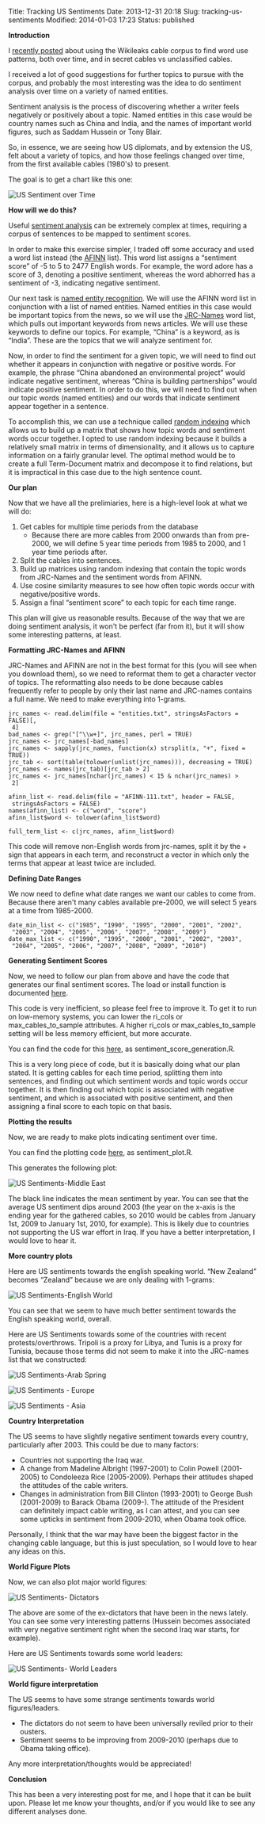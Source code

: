 Title: Tracking US Sentiments
Date: 2013-12-31 20:18
Slug: tracking-us-sentiments
Modified: 2014-01-03 17:23
Status: published









<div class='post'>

<p><strong>Introduction</strong></p> <p>I <a href="http://viksalgorithms.blogspot.com/2012/06/finding-word-use-patterns-in-wikileaks.html">recently posted</a> about using the Wikileaks cable corpus to find word use patterns, both over time, and in secret cables vs unclassified cables.</p> <p>I received a lot of good suggestions for further topics to pursue with the corpus, and probably the most interesting was the idea to do sentiment analysis over time on a variety of named entities.</p> <p>Sentiment analysis is the process of discovering whether a writer feels negatively or positively about a topic. Named entities in this case would be country names such as China and India, and the names of important world figures, such as Saddam Hussein or Tony Blair.</p> <p>So, in essence, we are seeing how US diplomats, and by extension the US, felt about a variety of topics, and how those feelings changed over time, from the first available cables (1980's) to present.</p> <p>The goal is to get a chart like this one:</p> <p><img src="http://1.bp.blogspot.com/-eb2_T1rSN80/T99K6VgXDrI/AAAAAAAAALw/5FoxdSgjQ34/s640/sentiment_teaser.png" alt="US Sentiment over Time"/></p> <!--more--><p><strong>How will we do this?</strong></p> <p>Useful <a href="http://en.wikipedia.org/wiki/Sentiment_analysis">sentiment analysis</a> can be extremely complex at times, requiring a corpus of sentences to be mapped to sentiment scores.</p> <p>In order to make this exercise simpler, I traded off some accuracy and used a word list instead (the <a href="http://www2.imm.dtu.dk/pubdb/views/publication_details.php?id=6010">AFINN</a> list). This word list assigns a “sentiment score” of -5 to 5 to 2477 English words. For example, the word adore has a score of 3, denoting a positive sentiment, whereas the word abhorred has a sentiment of -3, indicating negative sentiment.</p> <p>Our next task is <a href="http://en.wikipedia.org/wiki/Named-entity_recognition">named entity recognition</a>. We will use the AFINN word list in conjunction with a list of named entities. Named entities in this case would be important topics from the news, so we will use the <a href="http://langtech.jrc.it/JRC-Names.html">JRC-Names</a> word list, which pulls out important keywords from news articles. We will use these keywords to define our topics. For example, “China” is a keyword, as is “India”. These are the topics that we will analyze sentiment for.</p> <p>Now, in order to find the sentiment for a given topic, we will need to find out whether it appears in conjunction with negative or positive words. For example, the phrase “China abandoned an environmental project” would indicate negative sentiment, whereas “China is building partnerships” would indicate positive sentiment. In order to do this, we will need to find out when our topic words (named entities) and our words that indicate sentiment appear together in a sentence.</p> <p>To accomplish this, we can use a technique called <a href="http://www.idi.ntnu.no/%7Egamback/teaching/TDT4138/sahlgren05.pdf">random indexing</a> which allows us to build up a matrix that shows how topic words and sentiment words occur together. I opted to use random indexing because it builds a relatively small matrix in terms of dimensionality, and it allows us to capture information on a fairly granular level. The optimal method would be to create a full Term-Document matrix and decompose it to find relations, but it is impractical in this case due to the high sentence count.</p> <p><strong>Our plan</strong></p> <p>Now that we have all the prelimiaries, here is a high-level look at what we will do:</p> <ol><li>Get cables for multiple time periods from the database <ul><li>Because there are more cables from 2000 onwards than from pre-2000, we will define 5 year time periods from 1985 to 2000, and 1 year time periods after.</li></ul></li><li>Split the cables into sentences.</li><li>Build up matrices using random indexing that contain the topic words from JRC-Names and the sentiment words from AFINN.</li><li>Use cosine similarity measures to see how often topic words occur with negative/positive words.</li><li>Assign a final “sentiment score” to each topic for each time range.</li></ol> <p>This plan will give us reasonable results. Because of the way that we are doing sentiment analysis, it won't be perfect (far from it), but it will show some interesting patterns, at least.</p> <p><strong>Formatting JRC-Names and AFINN</strong></p> <p>JRC-Names and AFINN are not in the best format for this (you will see when you download them), so we need to reformat them to get a character vector of topics. The reformatting also needs to be done because cables frequently refer to people by only their last name and JRC-names contains a full name. We need to make everything into 1-grams.</p> <pre><code class="r">jrc_names <- read.delim(file = "entities.txt", stringsAsFactors = FALSE)[, <br /> 4]<br />bad_names <- grep("[^\\w+]", jrc_names, perl = TRUE)<br />jrc_names <- jrc_names[-bad_names]<br />jrc_names <- sapply(jrc_names, function(x) strsplit(x, "+", fixed = TRUE))<br />jrc_tab <- sort(table(tolower(unlist(jrc_names))), decreasing = TRUE)<br />jrc_names <- names(jrc_tab)[jrc_tab > 2]<br />jrc_names <- jrc_names[nchar(jrc_names) < 15 & nchar(jrc_names) > <br /> 2]<br /><br />afinn_list <- read.delim(file = "AFINN-111.txt", header = FALSE, <br /> stringsAsFactors = FALSE)<br />names(afinn_list) <- c("word", "score")<br />afinn_list$word <- tolower(afinn_list$word)<br /><br />full_term_list <- c(jrc_names, afinn_list$word)<br /></code></pre> <p>This code will remove non-English words from jrc-names, split it by the + sign that appears in each term, and reconstruct a vector in which only the terms that appear at least twice are included.</p> <p><strong>Defining Date Ranges</strong></p> <p>We now need to define what date ranges we want our cables to come from. Because there aren't many cables available pre-2000, we will select 5 years at a time from 1985-2000.</p> <pre><code class="r">date_min_list <- c("1985", "1990", "1995", "2000", "2001", "2002", <br /> "2003", "2004", "2005", "2006", "2007", "2008", "2009")<br />date_max_list <- c("1990", "1995", "2000", "2001", "2002", "2003", <br /> "2004", "2005", "2006", "2007", "2008", "2009", "2010")<br /></code></pre> <p><strong>Generating Sentiment Scores</strong></p> <p>Now, we need to follow our plan from above and have the code that generates our final sentiment scores. The load or install function is documented <a href="http://viksalgorithms.blogspot.com/2012/05/loading-andor-installing-packages.html">here</a>.</p> <p>This code is very inefficient, so please feel free to improve it. To get it to run on low-memory systems, you can lower the ri_cols or max_cables_to_sample attributes. A higher ri_cols or max_cables_to_sample setting will be less memory efficient, but more accurate.</p> <p>You can find the code for this <a href="https://gist.github.com/2949153">here</a>, as sentiment_score_generation.R.</p> <p>This is a very long piece of code, but it is basically doing what our plan stated. It is getting cables for each time period, splitting them into sentences, and finding out which sentiment words and topic words occur together. It is then finding out which topic is associated with negative sentiment, and which is associated with positive sentiment, and then assigning a final score to each topic on that basis.</p> <p><strong>Plotting the results</strong></p> <p>Now, we are ready to make plots indicating sentiment over time.</p> <p>You can find the plotting code <a href="https://gist.github.com/2949153">here</a>, as sentiment_plot.R.</p> <p>This generates the following plot:</p> <p><img src="http://4.bp.blogspot.com/-JbjHz9LzzMY/T99OHXQUedI/AAAAAAAAAL8/eHMRiOUgkD0/s640/sentiment_middle_east.png" alt="US Sentiments-Middle East"/></p> <p>The black line indicates the mean sentiment by year. You can see that the average US sentiment dips around 2003 (the year on the x-axis is the ending year for the gathered cables, so 2010 would be cables from January 1st, 2009 to January 1st, 2010, for example). This is likely due to countries not supporting the US war effort in Iraq. If you have a better interpretation, I would love to hear it.</p> <p><strong>More country plots</strong></p> <p>Here are US sentiments towards the english speaking world. “New Zealand” becomes “Zealand” because we are only dealing with 1-grams:</p> <p><img src="http://2.bp.blogspot.com/-8T9mL8zr84U/T99PXxBpyBI/AAAAAAAAAME/p1tPGH7eWsI/s640/sentiment_english_speaking.png" alt="US Sentiments-English World"/></p> <p>You can see that we seem to have much better sentiment towards the English speaking world, overall.</p> <p>Here are US Sentiments towards some of the countries with recent protests/overthrows. Tripoli is a proxy for Libya, and Tunis is a proxy for Tunisia, because those terms did not seem to make it into the JRC-names list that we constructed:</p> <p><img src="http://4.bp.blogspot.com/-ow05OVpSu9A/T99SQockUQI/AAAAAAAAAMU/di5kEdDCzYY/s640/sentiment_aspring.png" alt="US Sentiments-Arab Spring"/></p> <p><img src="http://4.bp.blogspot.com/-w5RjDsJYU9Q/T99XTTmw_tI/AAAAAAAAAMo/JvdZMpklsh0/s640/sentiment_europe.png" alt="US Sentiments - Europe"/></p> <p><img src="http://3.bp.blogspot.com/-tw-E3dT7Lj0/T99ZOfrMJ0I/AAAAAAAAAMw/8unDtARu9Bk/s640/sentiment_asia.png" alt="US Sentiments - Asia"/></p> <p><strong>Country Interpretation</strong></p> <p>The US seems to have slightly negative sentiment towards every country, particularly after 2003. This could be due to many factors:</p> <ul><li>Countries not supporting the Iraq war.</li><li>A change from Madeline Albright (1997-2001) to Colin Powell (2001-2005) to Condoleeza Rice (2005-2009). Perhaps their attitudes shaped the attitudes of the cable writers.</li><li>Changes in administration from Bill Clinton (1993-2001) to George Bush (2001-2009) to Barack Obama (2009-). The attitude of the President can definitely impact cable writing, as I can attest, and you can see some upticks in sentiment from 2009-2010, when Obama took office.</li></ul> <p>Personally, I think that the war may have been the biggest factor in the changing cable language, but this is just speculation, so I would love to hear any ideas on this.</p> <p><strong>World Figure Plots</strong></p> <p>Now, we can also plot major world figures:</p> <p><img src="http://1.bp.blogspot.com/-bhiLFzAHYyE/T99aCQHZ_NI/AAAAAAAAAM4/qU91jurRcB0/s640/sentiment_dictators.png" alt="US Sentiments- Dictators"/></p> <p>The above are some of the ex-dictators that have been in the news lately. You can see some very interesting patterns (Hussein becomes associated with very negative sentiment right when the second Iraq war starts, for example).</p> <p>Here are US Sentiments towards some world leaders:</p> <p><img src="http://2.bp.blogspot.com/-W78qQOClwxw/T99bO0xKakI/AAAAAAAAANA/I-K53tbjbDc/s640/sentiment_worldl.png" alt="US Sentiments- World Leaders"/></p> <p><strong>World figure interpretation</strong></p> <p>The US seems to have some strange sentiments towards world figures/leaders.</p> <ul><li>The dictators do not seem to have been universally reviled prior to their ousters.</li><li>Sentiment seems to be improving from 2009-2010 (perhaps due to Obama taking office).</li></ul> <p>Any more interpretation/thoughts would be appreciated!</p> <p><strong>Conclusion</strong></p> <p>This has been a very interesting post for me, and I hope that it can be built upon. Please let me know your thoughts, and/or if you would like to see any different analyses done.</p></div>









